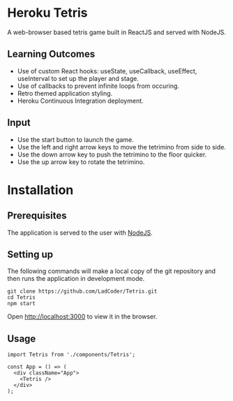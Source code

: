 # Heroku Tetris

A web-browser based tetris game built in ReactJS and served with NodeJS.

## Learning Outcomes

* Use of custom React hooks: useState, useCallback, useEffect, useInterval to set up the player and stage.
* Use of callbacks to prevent infinite loops from occuring.
* Retro themed application styling.
* Heroku Continuous Integration deployment.

## Input

* Use the start button to launch the game.<br />
* Use the left and right arrow keys to move the tetrimino from side to side.<br />
* Use the down arrow key to push the tetrimino to the floor quicker.<br />
* Use the up arrow key to rotate the tetrimino.

# Installation 

## Prerequisites

The application is served to the user with [NodeJS](https://npmjs.com).

## Setting up

The following commands will make a local copy of the git repository and then runs the application in development mode.<br/>

```
git clone https://github.com/LadCoder/Tetris.git
cd Tetris
npm start
```
Open [http://localhost:3000](http://localhost:3000) to view it in the browser.

## Usage

```
import Tetris from './components/Tetris';

const App = () => (
  <div className="App">
    <Tetris />
  </div>
);
```